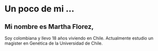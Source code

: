 # Un poco de mi ...
## Mi nombre es Martha Florez, 
Soy colombiana y llevo 18 años viviendo en Chile. Actualmente estudio un magister en Genética de la Universidad de Chile.
